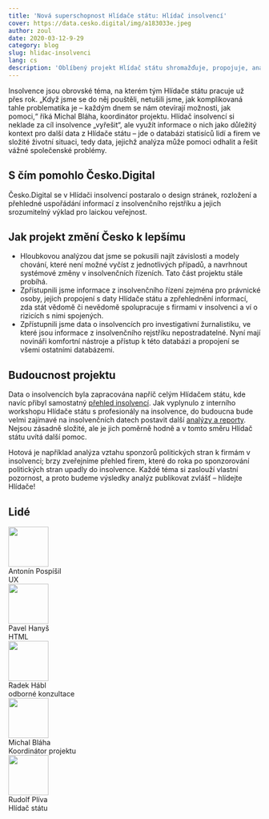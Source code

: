 ```yaml
---
title: 'Nová superschopnost Hlídače státu: Hlídač insolvencí'
cover: https://data.cesko.digital/img/a183033e.jpeg
author: zoul
date: 2020-03-12-9-29
category: blog
slug: hlidac-insolvenci
lang: cs
description: 'Oblíbený projekt Hlídač státu shromažďuje, propojuje, analyzuje a prezentuje důležitá data o fungování veřejné správy, například uzavřené smlouvy, veřejné zakázky nebo dotace. Cílem projektu je nabídnout „datový rentgen“ pro odhalování špatně viditelných problémů, a jedním z důležitých dílků této skládačky jsou data o insolvencích, která Česko.Digital pomohlo do Hlídače státu přidat.'
---
```


Insolvence jsou obrovské téma, na kterém tým Hlídače státu pracuje už přes rok. „Když jsme se do něj pouštěli, netušili jsme, jak komplikovaná tahle problematika je – každým dnem se nám otevírají možnosti, jak pomoci,“ říká Michal Bláha, koordinátor projektu. Hlídač insolvencí si neklade za cíl insolvence „vyřešit“, ale využít informace o nich jako důležitý kontext pro další data z Hlídače státu – jde o databázi statisíců lidí a firem ve složité životní situaci, tedy data, jejichž analýza může pomoci odhalit a řešit vážné společenské problémy.

## S čím pomohlo Česko.Digital

Česko.Digital se v Hlídači insolvencí postaralo o design stránek, rozložení a přehledné uspořádání informací z insolvenčního rejstříku a jejich srozumitelný výklad pro laickou veřejnost.

## Jak projekt změní Česko k lepšímu

- Hloubkovou analýzou dat jsme se pokusili najít závislosti a modely chování, které není možné vyčíst z jednotlivých případů, a navrhnout systémové změny v insolvenčních řízeních. Tato část projektu stále probíhá.
- Zpřístupnili jsme informace z insolvenčního řízení zejména pro právnické osoby, jejich propojení s daty Hlídače státu a zpřehlednění informací, zda stát vědomě či nevědomě spolupracuje s firmami v insolvenci a ví o rizicích s nimi spojených.
- Zpřístupnili jsme data o insolvencích pro investigativní žurnalistiku, ve které jsou informace z insolvenčního rejstříku nepostradatelné. Nyní mají novináři komfortní nástroje a přístup k této databázi a propojení se všemi ostatními databázemi.

## Budoucnost projektu

Data o insolvencích byla zapracována napříč celým Hlídačem státu, kde navíc přibyl samostatný [přehled insolvencí](https://www.hlidacstatu.cz/insolvence). Jak vyplynulo z interního workshopu Hlídače státu s profesionály na insolvence, do budoucna bude velmi zajímavé na insolvenčních datech postavit další [analýzy a reporty](https://www.hlidacstatu.cz/reporty). Nejsou zásadně složité, ale je jich poměrně hodně a v tomto směru Hlídač státu uvítá další pomoc.

Hotová je například analýza vztahu sponzorů politických stran k firmám v insolvenci; brzy zveřejníme přehled firem, které do roka po sponzorování politických stran upadly do insolvence. Každé téma si zaslouží vlastní pozornost, a proto budeme výsledky analýz publikovat zvlášť – hlídejte Hlídače!

## Lidé

<div class="volunteers">
    <div class="volunteer">
        <img width="80px" height="80px" src="https://data.cesko.digital/img/bffe0410.jpg" alt=""/>
        <div class="name">Antonín Pospíšil</div>
        <div class="note">UX</div>
    </div>
    <div class="volunteer">
        <img width="80px" height="80px" src="https://data.cesko.digital/img/74933ab6.png" alt=""/>
        <div class="name">Pavel Hanyš</div>
        <div class="note">HTML</div>
    </div>
    <div class="volunteer">
        <img width="80px" height="80px" src="https://data.cesko.digital/img/04e4b28e.jpg" alt=""/>
        <div class="name">Radek Hábl</div>
        <div class="note">odborné konzultace</div>
    </div>
    <div class="volunteer">
        <img width="80px" height="80px" src="https://data.cesko.digital/img/21e78b92.jpg" alt=""/>
        <div class="name">Michal Bláha</div>
        <div class="note">Koordinátor projektu</div>
    </div>
    <div class="volunteer">
        <img width="80px" height="80px" src="https://data.cesko.digital/img/75fc25cc.jpeg" alt=""/>
        <div class="name">Rudolf Plíva</div>
        <div class="note">Hlídač státu</div>
    </div>
</div>

